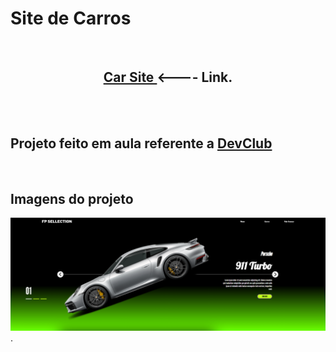 <h1>Site de Carros</h1>
<br>
<center><h2> <a href="https://alissonclaro.github.io/project-carsiteJs/" target="_blank"> Car Site </a>  <---- Link.</h2>  </center>
<br>
<br>
<h2>Projeto feito em aula referente a <a href="https://aulas.devclub.com.br">DevClub</a></h2>
<br>
<h2>Imagens do projeto</h2>
<img src="source/tela.png">
<br>
.
